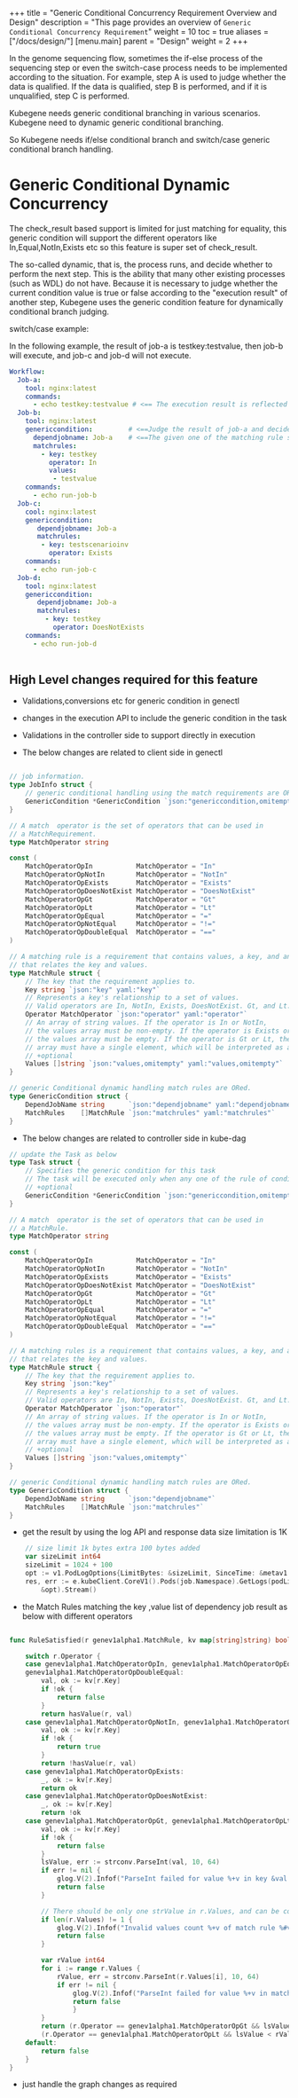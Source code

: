+++
title = "Generic Conditional Concurrency Requirement Overview and Design"
description = "This page provides an overview of `Generic Conditional Concurrency Requirement`"
weight = 10
toc = true
aliases = ["/docs/design/"]
[menu.main]
  parent = "Design"
  weight = 2 
+++

In the genome sequencing flow, sometimes the if-else process of the sequencing step or even the switch-case process needs to be implemented according to the situation. 
For example, step A is used to judge whether the data is qualified. If the data is qualified, step B is performed, and if it is unqualified, step C is performed.

Kubegene needs generic conditional branching in various scenarios. Kubegene need to dynamic generic conditional branching.

So Kubegene needs if/else conditional branch and switch/case generic conditional branch handling.

# **Generic Conditional Dynamic Concurrency**

The check_result based support is limited for just matching for equality, this generic condition will support the
different operators like In,Equal,NotIn,Exists etc so this feature is super set of check_result.

The so-called dynamic, that is, the process runs, and decide whether to perform the next step. This is the ability that many other existing processes (such as WDL) do not have.
Because it is necessary to judge whether the current condition value is true or false according to the "execution result" of another step, 
Kubegene uses the generic condition feature for dynamically conditional branch judging.


switch/case example:

In the following example, the result of job-a is testkey:testvalue, then job-b will execute, and job-c and job-d will not execute.

```yaml
Workflow:
  Job-a:
    tool: nginx:latest
    commands:
      - echo testkey:testvalue # <== The execution result is reflected in std_out
  Job-b:
    tool: nginx:latest
    genericcondition:         # <==Judge the result of job-a and decide whether the current step is executed.
      dependjobname: Job-a    # <==The given one of the matching rule should satisfy the job-a result which should be list of key:value  separated by ,
      matchrules:
        - key: testkey
          operator: In
          values:
           - testvalue
    commands:
      - echo run-job-b
  Job-c:
    cool: nginx:latest
    genericcondition: 
       dependjobname: Job-a
       matchrules:
        - key: testscenarioinv
          operator: Exists
    commands:
      - echo run-job-c
  Job-d:
    tool: nginx:latest
    genericcondition: 
       dependjobname: Job-a
       matchrules:
         - key: testkey
           operator: DoesNotExists
    commands:
      - echo run-job-d
      
```

## High Level changes required for this feature


* Validations,conversions etc for generic condition  in genectl 

* changes in the execution API to include the generic condition in the task

* Validations in the controller side to support directly in execution

* The below changes are related to client side in genectl

``` go

// job information.
type JobInfo struct {
    // generic conditional handling using the match requirements are ORed.
    GenericCondition *GenericCondition `json:"genericcondition,omitempty" yaml:"genericcondition,omitempty"`
}

// A match  operator is the set of operators that can be used in
// a MatchRequirement.
type MatchOperator string

const (
    MatchOperatorOpIn           MatchOperator = "In"
    MatchOperatorOpNotIn        MatchOperator = "NotIn"
    MatchOperatorOpExists       MatchOperator = "Exists"
    MatchOperatorOpDoesNotExist MatchOperator = "DoesNotExist"
    MatchOperatorOpGt           MatchOperator = "Gt"
    MatchOperatorOpLt           MatchOperator = "Lt"
    MatchOperatorOpEqual        MatchOperator = "="
    MatchOperatorOpNotEqual     MatchOperator = "!="
    MatchOperatorOpDoubleEqual  MatchOperator = "=="
)

// A matching rule is a requirement that contains values, a key, and an operator
// that relates the key and values.
type MatchRule struct {
    // The key that the requirement applies to.
    Key string `json:"key" yaml:"key"`
    // Represents a key's relationship to a set of values.
    // Valid operators are In, NotIn, Exists, DoesNotExist. Gt, and Lt.
    Operator MatchOperator `json:"operator" yaml:"operator"`
    // An array of string values. If the operator is In or NotIn,
    // the values array must be non-empty. If the operator is Exists or DoesNotExist,
    // the values array must be empty. If the operator is Gt or Lt, the values
    // array must have a single element, which will be interpreted as an integer.
    // +optional
    Values []string `json:"values,omitempty" yaml:"values,omitempty"`
}

// generic Conditional dynamic handling match rules are ORed.
type GenericCondition struct {
    DependJobName string      `json:"dependjobname" yaml:"dependjobname"`
    MatchRules    []MatchRule `json:"matchrules" yaml:"matchrules"`
}

```

* The below changes are related to controller side in kube-dag

``` go
// update the Task as below 
type Task struct {
    // Specifies the generic condition for this task
    // The task will be executed only when any one of the rule of condition is  satisfied
    // +optional
    GenericCondition *GenericCondition `json:"genericcondition,omitempty"`
}

// A match  operator is the set of operators that can be used in
// a MatchRule.
type MatchOperator string

const (
    MatchOperatorOpIn           MatchOperator = "In"
    MatchOperatorOpNotIn        MatchOperator = "NotIn"
    MatchOperatorOpExists       MatchOperator = "Exists"
    MatchOperatorOpDoesNotExist MatchOperator = "DoesNotExist"
    MatchOperatorOpGt           MatchOperator = "Gt"
    MatchOperatorOpLt           MatchOperator = "Lt"
    MatchOperatorOpEqual        MatchOperator = "="
    MatchOperatorOpNotEqual     MatchOperator = "!="
    MatchOperatorOpDoubleEqual  MatchOperator = "=="
)

// A matching rules is a requirement that contains values, a key, and an operator
// that relates the key and values.
type MatchRule struct {
    // The key that the requirement applies to.
    Key string `json:"key"`
    // Represents a key's relationship to a set of values.
    // Valid operators are In, NotIn, Exists, DoesNotExist. Gt, and Lt.
    Operator MatchOperator `json:"operator"`
    // An array of string values. If the operator is In or NotIn,
    // the values array must be non-empty. If the operator is Exists or DoesNotExist,
    // the values array must be empty. If the operator is Gt or Lt, the values
    // array must have a single element, which will be interpreted as an integer.
    // +optional
    Values []string `json:"values,omitempty"`
}

// generic Conditional dynamic handling match rules are ORed.
type GenericCondition struct {
    DependJobName string      `json:"dependjobname"`
    MatchRules    []MatchRule `json:"matchrules"`
}

 ```

* get the result by using the log API and response data size limitation is 1K

```go
    // size limit 1k bytes extra 100 bytes added
    var sizeLimit int64
    sizeLimit = 1024 + 100
    opt := v1.PodLogOptions{LimitBytes: &sizeLimit, SinceTime: &metav1.Time{}}
    res, err := e.kubeClient.CoreV1().Pods(job.Namespace).GetLogs(podList.Items[0].Name,
        &opt).Stream()        
```

* the Match Rules matching the key ,value list of dependency job result as below with different operators

```go

func RuleSatisfied(r genev1alpha1.MatchRule, kv map[string]string) bool {

    switch r.Operator {
    case genev1alpha1.MatchOperatorOpIn, genev1alpha1.MatchOperatorOpEqual, 
    genev1alpha1.MatchOperatorOpDoubleEqual:
        val, ok := kv[r.Key]
        if !ok {
            return false
        }
        return hasValue(r, val)
    case genev1alpha1.MatchOperatorOpNotIn, genev1alpha1.MatchOperatorOpNotEqual:
        val, ok := kv[r.Key]
        if !ok {
            return true
        }
        return !hasValue(r, val)
    case genev1alpha1.MatchOperatorOpExists:
        _, ok := kv[r.Key]
        return ok
    case genev1alpha1.MatchOperatorOpDoesNotExist:
        _, ok := kv[r.Key]
        return !ok
    case genev1alpha1.MatchOperatorOpGt, genev1alpha1.MatchOperatorOpLt:
        val, ok := kv[r.Key]
        if !ok {
            return false
        }
        lsValue, err := strconv.ParseInt(val, 10, 64)
        if err != nil {
            glog.V(2).Infof("ParseInt failed for value %+v in key &val %+v, %+v", val, kv, err)
            return false
        }

        // There should be only one strValue in r.Values, and can be converted to a integer.
        if len(r.Values) != 1 {
            glog.V(2).Infof("Invalid values count %+v of match rule %#v, for 'Gt', 'Lt' operators, exactly one value is required", len(r.Values), r)
            return false
        }

        var rValue int64
        for i := range r.Values {
            rValue, err = strconv.ParseInt(r.Values[i], 10, 64)
            if err != nil {
                glog.V(2).Infof("ParseInt failed for value %+v in matchrule %#v, for 'Gt', 'Lt' operators, the value must be an integer", r.Values[i], r)
                return false
                }
        }
        return (r.Operator == genev1alpha1.MatchOperatorOpGt && lsValue > rValue) || 
        (r.Operator == genev1alpha1.MatchOperatorOpLt && lsValue < rValue)
    default:
        return false
    }
}

```
* just handle the graph changes as required
